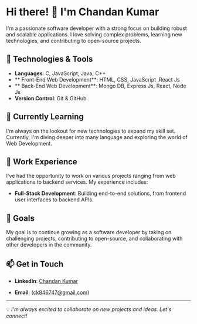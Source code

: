 # Hi there! 👋 I'm Chandan Kumar

I'm a passionate software developer with a strong focus on building robust and scalable applications. I love solving complex problems, learning new technologies, and contributing to open-source projects.

## 🔧 Technologies & Tools

- **Languages**: C, JavaScript, Java, C++
- ** Front-End Web Development**: HTML, CSS, JavaScript ,React Js
-  ** Back-End Web Development**: Mongo DB, Express Js, React, Node Js
- **Version Control**: Git & GitHub


## 🌱 Currently Learning

I'm always on the lookout for new technologies to expand my skill set. Currently, I'm diving deeper into many language and exploring the world of Web Development.

## 💼 Work Experience

I've had the opportunity to work on various projects ranging from web applications to backend services. My experience includes:

- **Full-Stack Development**: Building end-to-end solutions, from frontend user interfaces to backend APIs.

## 🎯 Goals

My goal is to continue growing as a software developer by taking on challenging projects, contributing to open-source, and collaborating with other developers in the community.

## 📫 Get in Touch

- **LinkedIn**: [Chandan Kumar](https://www.linkedin.com/in/chandan-kumar-a8225424b/r)

- **Email**: (ck846747@gmail.com)

---

💡 *I'm always excited to collaborate on new projects and ideas. Let's connect!*
